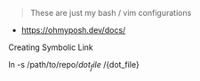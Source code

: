 > These are just my bash / vim configurations
- https://ohmyposh.dev/docs/

Creating Symbolic Link

ln -s /path/to/repo/${dot_file} ~/${dot_file}

